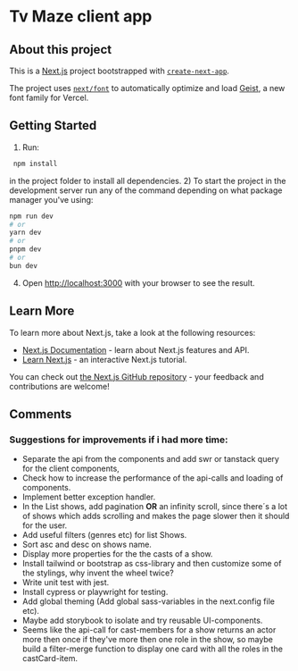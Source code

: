 # Tv Maze client app 

## About this project

This is a [Next.js](https://nextjs.org) project bootstrapped with [`create-next-app`](https://nextjs.org/docs/app/api-reference/cli/create-next-app).

The project uses [`next/font`](https://nextjs.org/docs/app/building-your-application/optimizing/fonts) to automatically optimize and load [Geist](https://vercel.com/font), a new font family for Vercel.

## Getting Started

1) Run:
```bash
 npm install 
 ``` 
 in the project folder to install all dependencies.
2) To start the project in the development server run any of the command depending on what package manager you've using:
```bash
npm run dev
# or
yarn dev
# or
pnpm dev
# or
bun dev
```
4) Open [http://localhost:3000](http://localhost:3000) with your browser to see the result.


## Learn More

To learn more about Next.js, take a look at the following resources:

- [Next.js Documentation](https://nextjs.org/docs) - learn about Next.js features and API.
- [Learn Next.js](https://nextjs.org/learn) - an interactive Next.js tutorial.

You can check out [the Next.js GitHub repository](https://github.com/vercel/next.js) - your feedback and contributions are welcome!

## Comments
### Suggestions for improvements if i had more time:
* Separate the api from the components and add swr or tanstack query for the client components, 
* Check how to increase the performance of the api-calls and loading of components.
* Implement better exception handler.
* In the List shows, add pagination <b>OR</b> an infinity scroll, since there´s a lot of shows which adds scrolling and makes the page slower then it should for the user.
* Add useful filters (genres etc) for list Shows.
* Sort asc and desc on shows name.
* Display more properties for the the casts of a show.
* Install tailwind or bootstrap as css-library and then customize some of the stylings, why invent the wheel twice?
* Write unit test with jest.
* Install cypress or playwright for testing.
* Add global theming (Add global sass-variables in the next.config file etc). 
* Maybe add storybook to isolate and try reusable UI-components.
* Seems like the api-call for cast-members for a show returns an actor more then once if they've more then one role in the show, so maybe build a filter-merge function to display one card with all the roles in the castCard-item. 
